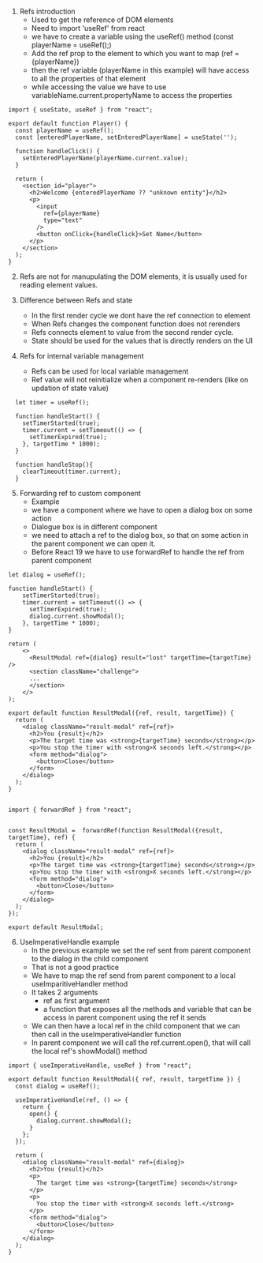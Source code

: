 1. Refs introduction
   - Used to get the reference of DOM elements
   - Need to import 'useRef' from react
   - we have to create a variable using the useRef() method (const playerName = useRef();)
   - Add the ref prop to the element to which you want to map (ref ={playerName})
   - then the ref variable (playerName in this example) will have access to all the properties of that element
   - while accessing the value we have to use variableName.current.propertyName to access the properties

```
import { useState, useRef } from "react";

export default function Player() {
  const playerName = useRef();
  const [enteredPlayerName, setEnteredPlayerName] = useState('');

  function handleClick() {
    setEnteredPlayerName(playerName.current.value);
  }

  return (
    <section id="player">
      <h2>Welcome {enteredPlayerName ?? "unknown entity"}</h2>
      <p>
        <input
          ref={playerName}
          type="text"
        />
        <button onClick={handleClick}>Set Name</button>
      </p>
    </section>
  );
}
```

2. Refs are not for manupulating the DOM elements, it is usually used for reading element values.

3. Difference between Refs and state

   - In the first render cycle we dont have the ref connection to element
   - When Refs changes the component function does not rerenders
   - Refs connects element to value from the second render cycle.
   - State should be used for the values that is directly renders on the UI

4. Refs for internal variable management
   - Refs can be used for local variable management
   - Ref value will not reinitialize when a component re-renders (like on updation of state value)

```
  let timer = useRef();

  function handleStart() {
    setTimerStarted(true);
    timer.current = setTimeout(() => {
      setTimerExpired(true);
    }, targetTime * 1000);
  }

  function handleStop(){
    clearTimeout(timer.current);
  }

```

5. Forwarding ref to custom component
   - Example
   - we have a component where we have to open a dialog box on some action
   - Dialogue box is in different component
   - we need to attach a ref to the dialog box, so that on some action in the parent component we can open it.
   - Before React 19 we have to use forwardRef to handle the ref from parent component

```parent component
let dialog = useRef();

function handleStart() {
    setTimerStarted(true);
    timer.current = setTimeout(() => {
      setTimerExpired(true);
      dialog.current.showModal();
    }, targetTime * 1000);
}

return (
    <>
      <ResultModal ref={dialog} result="lost" targetTime={targetTime} />
      <section className="challenge">
      ...
      </section>
    </>
);
```

``` dialog component
export default function ResultModal({ref, result, targetTime}) {
  return (
    <dialog className="result-modal" ref={ref}>
      <h2>You {result}</h2>
      <p>The target time was <strong>{targetTime} seconds</strong></p>
      <p>You stop the timer with <strong>X seconds left.</strong></p>
      <form method="dialog">
        <button>Close</button>
      </form>
    </dialog>
  );
}

```

```before React 19

import { forwardRef } from "react";


const ResultModal =  forwardRef(function ResultModal({result, targetTime}, ref) {
  return (
    <dialog className="result-modal" ref={ref}>
      <h2>You {result}</h2>
      <p>The target time was <strong>{targetTime} seconds</strong></p>
      <p>You stop the timer with <strong>X seconds left.</strong></p>
      <form method="dialog">
        <button>Close</button>
      </form>
    </dialog>
  );
});

export default ResultModal;

```

6. UseImperativeHandle example
   - In the previous example we set the ref sent from parent component to the dialog in the child component
   - That is not a good practice
   - We have to map the ref send from parent component to a local useImparitiveHandler method
   - It takes 2 arguments
       - ref as first argument
       - a function that exposes all the methods and variable that can be access in parent component using the ref it sends
   - We can then have a local ref in the child component that we can then call in the useImperativeHandler function
   - In parent component we will call the ref.current.open(), that will call the local ref's showModal() method

```Child component
import { useImperativeHandle, useRef } from "react";

export default function ResultModal({ ref, result, targetTime }) {
  const dialog = useRef();

  useImperativeHandle(ref, () => {
    return {
      open() {
        dialog.current.showModal();
      }
    };
  });

  return (
    <dialog className="result-modal" ref={dialog}>
      <h2>You {result}</h2>
      <p>
        The target time was <strong>{targetTime} seconds</strong>
      </p>
      <p>
        You stop the timer with <strong>X seconds left.</strong>
      </p>
      <form method="dialog">
        <button>Close</button>
      </form>
    </dialog>
  );
}

```